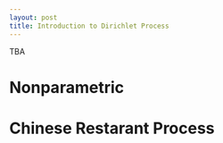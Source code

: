 ```yaml
---
layout: post
title: Introduction to Dirichlet Process
---
```


TBA

Nonparametric
========


Chinese Restarant Process
========================

